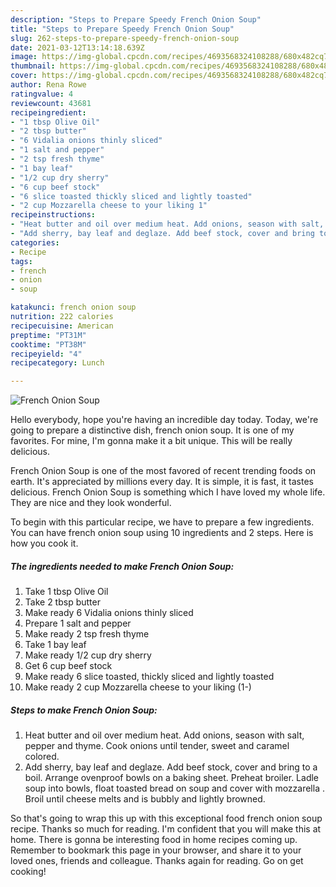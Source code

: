 ```yaml
---
description: "Steps to Prepare Speedy French Onion Soup"
title: "Steps to Prepare Speedy French Onion Soup"
slug: 262-steps-to-prepare-speedy-french-onion-soup
date: 2021-03-12T13:14:18.639Z
image: https://img-global.cpcdn.com/recipes/4693568324108288/680x482cq70/french-onion-soup-recipe-main-photo.jpg
thumbnail: https://img-global.cpcdn.com/recipes/4693568324108288/680x482cq70/french-onion-soup-recipe-main-photo.jpg
cover: https://img-global.cpcdn.com/recipes/4693568324108288/680x482cq70/french-onion-soup-recipe-main-photo.jpg
author: Rena Rowe
ratingvalue: 4
reviewcount: 43681
recipeingredient:
- "1 tbsp Olive Oil"
- "2 tbsp butter"
- "6 Vidalia onions thinly sliced"
- "1 salt and pepper"
- "2 tsp fresh thyme"
- "1 bay leaf"
- "1/2 cup dry sherry"
- "6 cup beef stock"
- "6 slice toasted thickly sliced and lightly toasted"
- "2 cup Mozzarella cheese to your liking 1"
recipeinstructions:
- "Heat butter and oil over medium heat. Add onions, season with salt, pepper and thyme. Cook onions until tender, sweet and caramel colored."
- "Add sherry, bay leaf and deglaze. Add beef stock, cover and bring to a boil. Arrange ovenproof bowls on a baking sheet. Preheat broiler. Ladle soup into bowls, float toasted bread on soup and cover with mozzarella .  Broil until cheese melts and is bubbly and lightly browned."
categories:
- Recipe
tags:
- french
- onion
- soup

katakunci: french onion soup 
nutrition: 222 calories
recipecuisine: American
preptime: "PT31M"
cooktime: "PT38M"
recipeyield: "4"
recipecategory: Lunch

---
```



![French Onion Soup](https://img-global.cpcdn.com/recipes/4693568324108288/680x482cq70/french-onion-soup-recipe-main-photo.jpg)

Hello everybody, hope you're having an incredible day today. Today, we're going to prepare a distinctive dish, french onion soup. It is one of my favorites. For mine, I'm gonna make it a bit unique. This will be really delicious.

French Onion Soup is one of the most favored of recent trending foods on earth. It's appreciated by millions every day. It is simple, it is fast, it tastes delicious. French Onion Soup is something which I have loved my whole life. They are nice and they look wonderful.




To begin with this particular recipe, we have to prepare a few ingredients. You can have french onion soup using 10 ingredients and 2 steps. Here is how you cook it.

<!--inarticleads1-->

##### The ingredients needed to make French Onion Soup:

1. Take 1 tbsp Olive Oil
1. Take 2 tbsp butter
1. Make ready 6 Vidalia onions thinly sliced
1. Prepare 1 salt and pepper
1. Make ready 2 tsp fresh thyme
1. Take 1 bay leaf
1. Make ready 1/2 cup dry sherry
1. Get 6 cup beef stock
1. Make ready 6 slice toasted, thickly sliced and lightly toasted
1. Make ready 2 cup Mozzarella cheese to your liking (1-)




<!--inarticleads2-->

##### Steps to make French Onion Soup:

1. Heat butter and oil over medium heat. Add onions, season with salt, pepper and thyme. Cook onions until tender, sweet and caramel colored.
1. Add sherry, bay leaf and deglaze. Add beef stock, cover and bring to a boil. Arrange ovenproof bowls on a baking sheet. Preheat broiler. Ladle soup into bowls, float toasted bread on soup and cover with mozzarella .  Broil until cheese melts and is bubbly and lightly browned.




So that's going to wrap this up with this exceptional food french onion soup recipe. Thanks so much for reading. I'm confident that you will make this at home. There is gonna be interesting food in home recipes coming up. Remember to bookmark this page in your browser, and share it to your loved ones, friends and colleague. Thanks again for reading. Go on get cooking!

